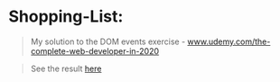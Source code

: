 # Shopping-List:

> My solution to the DOM events exercise - www.udemy.com/the-complete-web-developer-in-2020

> See the result [here]()
